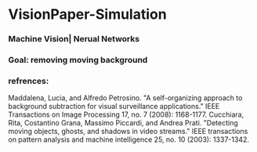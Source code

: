 # VisionPaper-Simulation

### Machine Vision| Nerual Networks
### Goal: removing moving background 
### refrences:
Maddalena, Lucia, and Alfredo Petrosino. "A self-organizing approach to background subtraction for visual surveillance applications." IEEE Transactions on Image Processing 17, no. 7 (2008): 1168-1177.
Cucchiara, Rita, Costantino Grana, Massimo Piccardi, and Andrea Prati. "Detecting moving objects, ghosts, and shadows in video streams." IEEE transactions on pattern analysis and machine intelligence 25, no. 10 (2003): 1337-1342.
